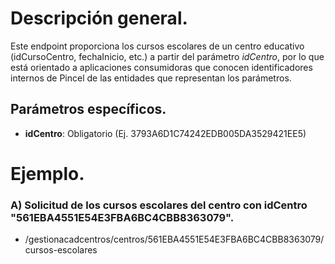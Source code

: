 # Descripción general.

Este endpoint proporciona los cursos escolares de un centro educativo (idCursoCentro, fechaInicio, etc.) a partir del parámetro *idCentro*, por lo que está orientado a aplicaciones consumidoras que conocen identificadores internos de Pincel de las entidades que representan los parámetros.

## Parámetros específicos.

* **idCentro**: Obligatorio (Ej. 3793A6D1C74242EDB005DA3529421EE5)

# Ejemplo.
### A) Solicitud de los cursos escolares del centro con idCentro "561EBA4551E54E3FBA6BC4CBB8363079".
* /gestionacadcentros/centros/561EBA4551E54E3FBA6BC4CBB8363079/cursos-escolares
